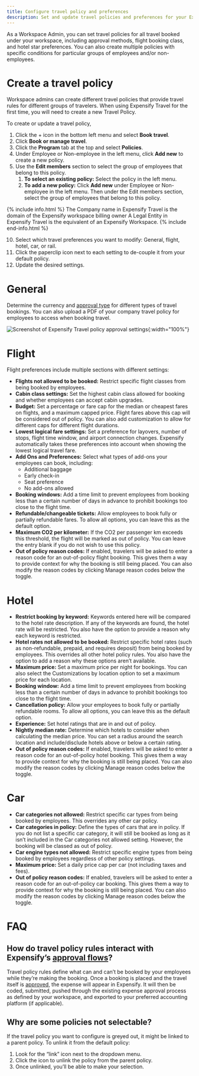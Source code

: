 ```yaml
---
title: Configure travel policy and preferences 
description: Set and update travel policies and preferences for your Expensify Workspace
---
```


As a Workspace Admin, you can set travel policies for all travel booked under your workspace, including approval methods, flight booking class, and hotel star preferences. You can also create multiple policies with specific conditions for particular groups of employees and/or non-employees. 

# Create a travel policy 

Workspace admins can create different travel policies that provide travel rules for different groups of travelers. When using Expensify Travel for the first time, you will need to create a new Travel Policy.

To create or update a travel policy,

1. Click the + icon in the bottom left menu and select **Book travel**. 
2. Click **Book or manage travel**. 
3. Click the **Program** tab at the top and select **Policies**. 
4. Under Employee or Non-employee in the left menu, click **Add new** to create a new policy. 
5. Use the **Edit members** section to select the group of employees that belong to this policy.
    1. **To select an existing policy:** Select the policy in the left menu.
    2. **To add a new policy:** Click **Add new** under Employee or Non-employee in the left menu. Then under the Edit members section, select the group of employees that belong to this policy.

{% include info.html %}
The Company name in Expensify Travel is the domain of the Expensify workspace billing owner
A Legal Entity in Expensify Travel is the equivalent of an Expensify Workspace.
{% include end-info.html %}

10. Select which travel preferences you want to modify: General, flight, hotel, car, or rail. 
11. Click the paperclip icon next to each setting to de-couple it from your default policy.
12. Update the desired settings.

# General

Determine the currency and [approval type](https://help.expensify.com/articles/expensify-classic/travel/Approve-travel-expenses#set-approval-method) for different types of travel bookings. You can also upload a PDF of your company travel policy for employees to access when booking travel. 

![Screenshot of Expensify Travel policy approval settings](https://help.expensify.com/assets/images/Travel_Policy.png){:width="100%"}

# Flight

Flight preferences include multiple sections with different settings: 

- **Flights not allowed to be booked:** Restrict specific flight classes from being booked by employees.
- **Cabin class settings:** Set the highest cabin class allowed for booking and whether employees can accept cabin upgrades. 
- **Budget:** Set a percentage or fare cap for the median or cheapest fares on flights, and a maximum capped price. Flight fares above this cap will be considered out of policy. You can also add customization to allow for different caps for different flight durations. 
- **Lowest logical fare settings:** Set a preference for layovers, number of stops, flight time window, and airport connection changes. Expensify automatically takes these preferences into account when showing the lowest logical travel fare. 
- **Add Ons and Preferences:** Select what types of add-ons your employees can book, including:
  - Additional baggage
  - Early check-in
  - Seat preference
  - No add-ons allowed
- **Booking windows:** Add a time limit to prevent employees from booking less than a certain number of days in advance to prohibit bookings too close to the flight time.
- **Refundable/changeable tickets:** Allow employees to book fully or partially refundable fares. To allow all options, you can leave this as the default option. 
- **Maximum CO2 per kilometer:** If the CO2 per passenger km exceeds this threshold, the flight will be marked as out of policy. You can leave the entry blank if you do not wish to use this policy.
- **Out of policy reason codes:** If enabled, travelers will be asked to enter a reason code for an out-of-policy flight booking. This gives them a way to provide context for why the booking is still being placed. You can also modify the reason codes by clicking Manage reason codes below the toggle.

# Hotel

- **Restrict booking by keyword:** Keywords entered here will be compared to the hotel rate description. If any of the keywords are found, the hotel rate will be restricted. You also have the option to provide a reason why each keyword is restricted. 
- **Hotel rates not allowed to be booked:** Restrict specific hotel rates (such as non-refundable, prepaid, and requires deposit) from being booked by employees. This overrides all other hotel policy rules. You also have the option to add a reason why these options aren’t available. 
- **Maximum price:** Set a maximum price per night for bookings. You can also select the Customizations by location option to set a maximum price for each location.
- **Booking window:**  Add a time limit to prevent employees from booking less than a certain number of days in advance to prohibit bookings too close to the flight time.
- **Cancellation policy:** Allow your employees to book fully or partially refundable rooms. To allow all options, you can leave this as the default option. 
- **Experience:** Set hotel ratings that are in and out of policy.
- **Nightly median rate:** Determine which hotels to consider when calculating the median price. You can set a radius around the search location and include/disclude hotels above or below a certain rating.
- **Out of policy reason codes:** If enabled, travelers will be asked to enter a reason code for an out-of-policy hotel booking. This gives them a way to provide context for why the booking is still being placed. You can also modify the reason codes by clicking Manage reason codes below the toggle.

# Car

- **Car categories not allowed:** Restrict specific car types from being booked by employees. This overrides any other car policy.
- **Car categories in policy:** Define the types of cars that are in policy. If you do not list a specific car category, it will still be booked as long as it isn’t included in the Car categories not allowed setting. However, the booking will be classed as out of policy. 
- **Car engine types not allowed:** Restrict specific engine types from being booked by employees regardless of other policy settings. 
- **Maximum price:** Set a daily price cap per car (not including taxes and fees).
- **Out of policy reason codes:** If enabled, travelers will be asked to enter a reason code for an out-of-policy car booking. This gives them a way to provide context for why the booking is still being placed. You can also modify the reason codes by clicking Manage reason codes below the toggle.

# FAQ

## How do travel policy rules interact with Expensify’s [approval flows](https://help.expensify.com/articles/expensify-classic/travel/Approve-travel-expenses)?

Travel policy rules define what can and can’t be booked by your employees while they’re making the booking. Once a booking is placed and the travel itself is [approved](https://help.expensify.com/articles/expensify-classic/travel/Approve-travel-expenses), the expense will appear in Expensify. It will then be coded, submitted, pushed through the existing expense approval process as defined by your workspace, and exported to your preferred accounting platform (if applicable).

## Why are some policies not selectable? 

If the travel policy you want to configure is greyed out, it might be linked to a parent policy. To unlink it from the default policy:

1. Look for the “link” icon next to the dropdown menu. 
2. Click the icon to unlink the policy from the parent policy. 
3. Once unlinked, you’ll be able to make your selection.
